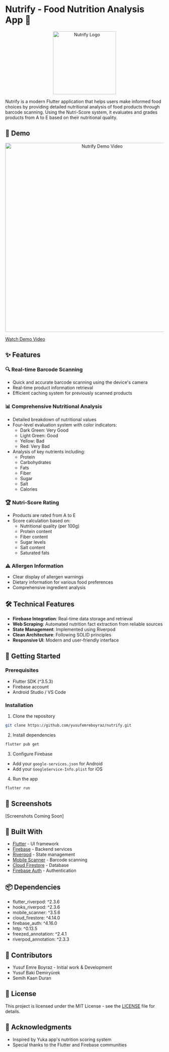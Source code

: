 # Nutrify - Food Nutrition Analysis App 🥗

<p align="center">
  <img src="assets/logo/readme.png" width="200" alt="Nutrify Logo">
</p>

Nutrify is a modern Flutter application that helps users make informed food choices by providing detailed nutritional analysis of food products through barcode scanning. Using the Nutri-Score system, it evaluates and grades products from A to E based on their nutritional quality.

## 🎥 Demo

<p align="center">
  <a href="https://youtu.be/sj1hk2sSqSs">
    <img src="assets/screenshots/thumbnail.png" alt="Nutrify Demo Video" width="600">
  </a>
</p>

[Watch Demo Video](YOUR_YOUTUBE_VIDEO_URL)

## ✨ Features

### 🔍 Real-time Barcode Scanning
- Quick and accurate barcode scanning using the device's camera
- Real-time product information retrieval
- Efficient caching system for previously scanned products

### 📊 Comprehensive Nutritional Analysis
- Detailed breakdown of nutritional values
- Four-level evaluation system with color indicators:
  - Dark Green: Very Good
  - Light Green: Good
  - Yellow: Bad
  - Red: Very Bad
- Analysis of key nutrients including:
  - Protein
  - Carbohydrates
  - Fats
  - Fiber
  - Sugar
  - Salt
  - Calories

### 🏆 Nutri-Score Rating
- Products are rated from A to E
- Score calculation based on:
  - Nutritional quality (per 100g)
  - Protein content
  - Fiber content
  - Sugar levels
  - Salt content
  - Saturated fats

### ⚠️ Allergen Information
- Clear display of allergen warnings
- Dietary information for various food preferences
- Comprehensive ingredient analysis

## 🛠️ Technical Features

- **Firebase Integration**: Real-time data storage and retrieval
- **Web Scraping**: Automated nutrition fact extraction from reliable sources
- **State Management**: Implemented using Riverpod
- **Clean Architecture**: Following SOLID principles
- **Responsive UI**: Modern and user-friendly interface

## 🚀 Getting Started

### Prerequisites
- Flutter SDK (^3.5.3)
- Firebase account
- Android Studio / VS Code

### Installation

1. Clone the repository
```bash
git clone https://github.com/yusufemreboyraz/nutrify.git
```

2. Install dependencies
```bash
flutter pub get
```

3. Configure Firebase
- Add your `google-services.json` for Android
- Add your `GoogleService-Info.plist` for iOS

4. Run the app
```bash
flutter run
```

## 📱 Screenshots

[Screenshots Coming Soon]

## 🔧 Built With

- [Flutter](https://flutter.dev/) - UI framework
- [Firebase](https://firebase.google.com/) - Backend services
- [Riverpod](https://riverpod.dev/) - State management
- [Mobile Scanner](https://pub.dev/packages/mobile_scanner) - Barcode scanning
- [Cloud Firestore](https://firebase.google.com/products/firestore) - Database
- [Firebase Auth](https://firebase.google.com/products/auth) - Authentication

## 📦 Dependencies

- flutter_riverpod: ^2.3.6
- hooks_riverpod: ^2.3.6
- mobile_scanner: ^3.5.6
- cloud_firestore: ^4.14.0
- firebase_auth: ^4.16.0
- http: ^0.13.5
- freezed_annotation: ^2.4.1
- riverpod_annotation: ^2.3.3

## 👥 Contributors

- Yusuf Emre Boyraz - Initial work & Development
- Yusuf Baki Demiryürek 
- Semih Kaan Duran

## 📄 License

This project is licensed under the MIT License - see the [LICENSE](LICENSE) file for details.

## 🙏 Acknowledgments

- Inspired by Yuka app's nutrition scoring system
- Special thanks to the Flutter and Firebase communities
